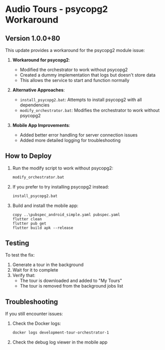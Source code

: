 # Audio Tours - psycopg2 Workaround

## Version 1.0.0+80

This update provides a workaround for the psycopg2 module issue:

1. **Workaround for psycopg2**:
   - Modified the orchestrator to work without psycopg2
   - Created a dummy implementation that logs but doesn't store data
   - This allows the service to start and function normally

2. **Alternative Approaches**:
   - `install_psycopg2.bat`: Attempts to install psycopg2 with all dependencies
   - `modify_orchestrator.bat`: Modifies the orchestrator to work without psycopg2

3. **Mobile App Improvements**:
   - Added better error handling for server connection issues
   - Added more detailed logging for troubleshooting

## How to Deploy

1. Run the modify script to work without psycopg2:
   ```bash
   modify_orchestrator.bat
   ```

2. If you prefer to try installing psycopg2 instead:
   ```bash
   install_psycopg2.bat
   ```

3. Build and install the mobile app:
   ```
   copy ..\pubspec_android_simple.yaml pubspec.yaml
   flutter clean
   flutter pub get
   flutter build apk --release
   ```

## Testing

To test the fix:
1. Generate a tour in the background
2. Wait for it to complete
3. Verify that:
   - The tour is downloaded and added to "My Tours"
   - The tour is removed from the background jobs list

## Troubleshooting

If you still encounter issues:
1. Check the Docker logs:
   ```bash
   docker logs development-tour-orchestrator-1
   ```

2. Check the debug log viewer in the mobile app